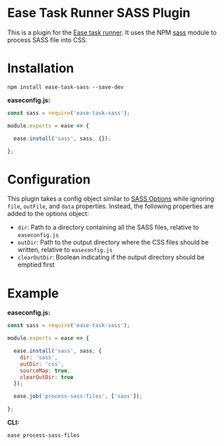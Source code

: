 # Ease Task Runner SASS Plugin

This is a plugin for the [Ease task runner](https://github.com/chisel/ease). It uses the NPM [sass](https://github.com/sass/node-sass) module to process SASS file into CSS.

# Installation

```
npm install ease-task-sass --save-dev
```

**easeconfig.js:**
```js
const sass = require('ease-task-sass');

module.exports = ease => {

  ease.install('sass', sass, {});

};
```

# Configuration

This plugin takes a config object similar to [SASS Options](https://github.com/sass/node-sass#options) while ignoring `file`, `outFile`, and `data` properties. Instead, the following properties are added to the options object:
  - `dir`: Path to a directory containing all the SASS files, relative to `easeconfig.js`
  - `outDir`: Path to the output directory where the CSS files should be written, relative to `easeconfig.js`
  - `clearOutDir`: Boolean indicating if the output directory should be emptied first

# Example

**easeconfig.js:**
```js
const sass = require('ease-task-sass');

module.exports = ease => {

  ease.install('sass', sass, {
    dir: 'sass',
    outDir: 'css',
    sourceMap: true,
    clearOutDir: true
  });

  ease.job('process-sass-files', ['sass']);

};
```

**CLI:**
```
ease process-sass-files
```
